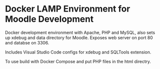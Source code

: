 # Docker LAMP Environment for Moodle Development

Docker development environment with Apache, PHP and MySQL, also sets up xdebug and data directory for Moodle. Exposes web server on port 80 and databse on 3306. 

Includes Visual Studio Code configs for xdebug and SQLTools extension. 

To use build with Docker Compose and put PHP files in the html directry.